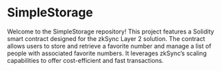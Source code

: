 # SimpleStorage
Welcome to the SimpleStorage repository! This project features a Solidity smart contract designed for the zkSync Layer 2 solution. The contract allows users to store and retrieve a favorite number and manage a list of people with associated favorite numbers. It leverages zkSync’s scaling capabilities to offer cost-efficient and fast transactions.
